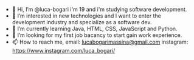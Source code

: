 - 👋 Hi, I’m @luca-bogari i'm 19 and i'm studying software development.
- 👀 I’m interested in new technologies and I want to enter the development industry and specialize as a software dev.
- 🌱 I’m currently learning Java, HTML, CSS, JavaScript and Python.
- 💞️ I’m looking for my first job bacancy to start gain work experience.
- 📫 How to reach me, 
              email: lucabogarimassina@gmail.com 
              instagram: https://www.instagram.com/luca_bogari/ 

<!---
luca-bogari/luca-bogari is a ✨ special ✨ repository because its `README.md` (this file) appears on your GitHub profile.
You can click the Preview link to take a look at your changes.
--->
